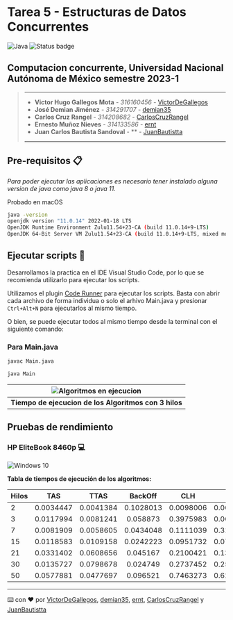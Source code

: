 # Tarea 5 - Estructuras de Datos Concurrentes

![Java](https://img.shields.io/badge/java-%23ED8B00.svg?style=for-the-badge&logo=java&logoColor=white) ![Status badge](https://img.shields.io/badge/status-en%20progreso-yellow?style=for-the-badge)

## Computacion concurrente, Universidad Nacional Autónoma de México semestre 2023-1

> ---
>
> * **Victor Hugo Gallegos Mota** - *316160456* - [VictorDeGallegos](https://github.com/VictorDeGallegos)
> * **José Demian Jiménez** - *314291707* - [demian35](https://github.com/demian35)
> * **Carlos Cruz Rangel** - *314208682* - [CarlosCruzRangel](https://github.com/CarlosCruzRangel)
> * **Ernesto Muñoz Nieves** - *314133586* - [ernt](https://github.com/ernt)
> * **Juan Carlos Bautista Sandoval** - ** - [JuanBautistta](https://github.com/JuanBautistta)
>
>
>
> ---

## Pre-requisitos 📋

*Para poder ejecutar las aplicaciones es necesario tener instalado alguna version de java como java 8 o java 11.*

Probado en macOS

```bash
java -version
openjdk version "11.0.14" 2022-01-18 LTS
OpenJDK Runtime Environment Zulu11.54+23-CA (build 11.0.14+9-LTS)
OpenJDK 64-Bit Server VM Zulu11.54+23-CA (build 11.0.14+9-LTS, mixed mode)
```

## Ejecutar scripts 🚀

Desarrollamos la practica en el IDE Visual Studio Code, por lo que se recomienda utilizarlo para ejecutar los scripts.

Utilizamos el plugin [Code Runner](https://marketplace.visualstudio.com/items?itemName=formulahendry.code-runner) para ejecutar los scripts. Basta con abrir cada archivo de forma individua o solo el arhivo Main.java  y presionar `Ctrl+Alt+N` para ejecutarlos al mismo tiempo.

O bien, se puede ejecutar todos al mismo tiempo desde la terminal con el siguiente comando:

### Para Main.java

```bash
javac Main.java
```

```bash
java Main
```

| ![Algoritmos en ejecucion](https://cdn.discordapp.com/attachments/1007174346265067553/1038007497245589554/terminal.png)|
|:--------------------------:|
|**Tiempo de ejecucion de los Algoritmos con 3 hilos**|

## Pruebas de rendimiento

### HP EliteBook 8460p 💻

![Windows 10](https://cdn.discordapp.com/attachments/1007174346265067553/1037156110324486194/especsPcDemian.png)

**Tabla de tiempos de ejecución de los algoritmos:**

| Hilos | TAS | TTAS | BackOff | CLH | MCS |
| :---         |     :---:      |     :---:      |     :---:      |     :---:     |          ---: |
| 2   | 0.0034447     | 0.0041384     |  0.1028013    |  0.0098006   |  0.0078988 |
| 3   | 0.0117994     | 0.0081241    | 0.058873     | 0.3975983    |  0.0097082 |
| 7     | 0.0081909        | 0.0058605      | 0.0434048       | 0.1111039     | 0.3149743       |
| 15     | 0.0118583      | 0.0109158       | 0.0242223      | 0.0951732      | 0.0796919      |
| 21     | 0.0331402    | 0.0608656       |0.045167       | 0.2100421      | 0.1342033      |
| 30     | 0.0135727      | 0.0798678      |0.024749       | 0.2737452       | 0.2574049     |
| 50     | 0.0577881       | 0.0477697     | 0.096521      | 0.7463273      | 0.6289357      |

---
⌨️ con ❤️ por  [VictorDeGallegos](https://github.com/VictorDeGallegos), [demian35](https://github.com/demian35), [ernt](https://github.com/ernt), [CarlosCruzRangel](https://github.com/CarlosCruzRangel) y [JuanBautistta](https://github.com/JuanBautistta)